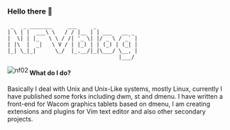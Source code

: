 ### Hello there 👋
```
 _   _ _______     ___     _
| \ | |  ___\ \   / / |__ | | ___   __ _
|  \| | |_   \ \ / /| '_ \| |/ _ \ / _` |
| |\  |  _|   \ V / | |_) | | (_) | (_| |
|_| \_|_|      \_/  |_.__/|_|\___/ \__, |
                                   |___/
```
<p><img align="left" height:"200px" src="https://github-readme-stats.vercel.app/api/top-langs?username=nf02&show_icons=true&locale=en&layout=compact" alt="nf02" /></p>

#### What do I do?
Basically I deal with Unix and Unix-Like systems, mostly Linux, currently I have published some forks including dwm, st and dmenu. I have written a front-end for Wacom graphics tablets based on dmenu, I am creating extensions and plugins for Vim text editor and also other secondary projects.

<!--
**NF02/nf02** is a ✨ _special_ ✨ repository because its `README.md` (this file) appears on your GitHub profile.

Here are some ideas to get you started:

- 🔭 I’m currently study on University of Cagliari

-->
